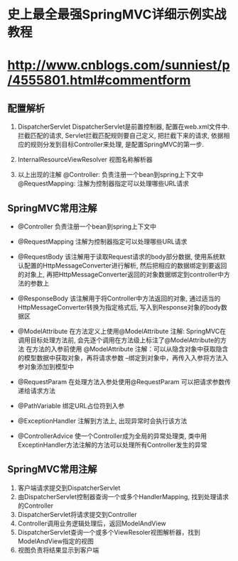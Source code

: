 # 史上最全最强SpringMVC详细示例实战教程

# http://www.cnblogs.com/sunniest/p/4555801.html#commentform

## 配置解析

1. DispatcherServlet
	DispatcherServlet是前置控制器, 配置在web.xml文件中. 拦截匹配的请求, Servlet拦截匹配规则要自己定义, 把拦截下来的请求, 依据相应的规则分发到目标Controller来处理, 是配置SpringMVC的第一步.

2. InternalResourceViewResolver
	视图名称解析器

3. 以上出现的注解
	@Controller: 负责注册一个bean到spring上下文中
	@RequestMapping: 注解为控制器指定可以处理哪些URL请求



## SpringMVC常用注解

- @Controller
	负责注册一个bean到spring上下文中

- @RequestMapping
	注解为控制器指定可以处理哪些URL请求

- @RequestBody
	该注解用于读取Request请求的body部分数据, 使用系统默认配置的HttpMessageConverter进行解析, 然后把相应的数据绑定到要返回的对象上, 再把HttpMessageConverter返回的对象数据绑定到controller中方法的参数上	

- @ResponseBody
	该注解用于将Controller中方法返回的对象, 通过适当的HttpMessageConverter转换为指定格式后, 写入到Response对象的body数据区

- @ModelAttribute
	在方法定义上使用@ModelAttribute 注解: SpringMVC在调用目标处理方法前, 会先逐个调用在方法级上标注了@ModelAttribute的方法
	在方法的入参前使用 @ModelAttribute 注解：可以从隐含对象中获取隐含的模型数据中获取对象，再将请求参数 –绑定到对象中，再传入入参将方法入参对象添加到模型中 

- @RequestParam
	在处理方法入参处使用@RequestParam 可以把请求参数传递给请求方法

- @PathVariable
	绑定URL占位符到入参

- @ExceptionHandler
	注解到方法上, 出现异常时会执行该方法

- @ControllerAdvice
	使一个Controller成为全局的异常处理类, 类中用ExceptinHandler方法注解的方法可以处理所有Controller发生的异常


## SpringMVC常用注解
1. 客户端请求提交到DispatcherServlet
2. 由DispatcherServlet控制器查询一个或多个HandlerMapping, 找到处理请求的Controller
3. DispatcherServlet将请求提交到Controller
4. Controller调用业务逻辑处理后，返回ModelAndView
5. DispatcherServlet查询一个或多个ViewResoler视图解析器，找到ModelAndView指定的视图
6. 视图负责将结果显示到客户端
